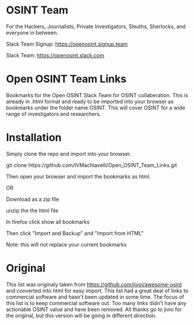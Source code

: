 # OSINT Team
For the Hackers, Journalists, Private Investigators, Sleuths, Sherlocks, and everyone in between.

Slack Team Signup: https://openosint.signup.team

Slack Team: https://openosint.slack.com

# Open OSINT Team Links
Bookmarks for the Open OSINT Slack Team for OSINT collaberation. This is already in .html format and ready to be imported into your browser as bookmarks under the folder name OSINT. This will cover OSINT for a wide range of investigators and researchers.  

# Installation
<p>Simply clone the repo and import into your browser.</p>
<p>git clone https://github.com/IVMachiavelli/Open_OSINT_Team_Links.git</p>
<p>Then open your browser and import the bookmarks as html.</p>
<p>OR</p>
<p>Download as a zip file</p>
<p>unzip the the html file</p>
<p>In firefox click show all bookmarks</p>
<p>Then click "Import and Backup" and "Import from HTML"</p> 
<p>Note: this will not replace your current bookmarks</p>  

# Original
This list was originaly taken from https://github.com/jivoi/awesome-osint and converted into html for easy import. This list had a great deal of links to commercial software and hasn't been updated in some time. The focus of this list is to keep commercial software out. Too many links didn't have any actionable OSINT value and have been removed. All thanks go to jivio for the original, but this version will be going in different direction.
